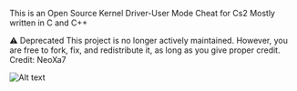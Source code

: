 This is an Open Source Kernel Driver-User Mode Cheat for Cs2 
Mostly written in C and C++

⚠️ Deprecated
This project is no longer actively maintained. However, you are free to fork, fix, and redistribute it, as long as you give proper credit.
Credit: NeoXa7

![Alt text](https://t4.ftcdn.net/jpg/03/45/47/19/240_F_345471981_osYXquHvFuatL1TsRCoxOizhC1D1IXVx.jpg)
